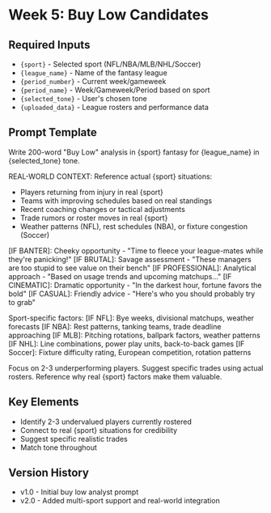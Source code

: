 # Week 5: Buy Low Candidates

## Required Inputs
- `{sport}` - Selected sport (NFL/NBA/MLB/NHL/Soccer)
- `{league_name}` - Name of the fantasy league
- `{period_number}` - Current week/gameweek
- `{period_name}` - Week/Gameweek/Period based on sport
- `{selected_tone}` - User's chosen tone
- `{uploaded_data}` - League rosters and performance data

## Prompt Template

Write 200-word "Buy Low" analysis in {sport} fantasy for {league_name} in {selected_tone} tone.

REAL-WORLD CONTEXT: Reference actual {sport} situations:
- Players returning from injury in real {sport}
- Teams with improving schedules based on real standings
- Recent coaching changes or tactical adjustments
- Trade rumors or roster moves in real {sport}
- Weather patterns (NFL), rest schedules (NBA), or fixture congestion (Soccer)

[IF BANTER]: Cheeky opportunity - "Time to fleece your league-mates while they're panicking!"
[IF BRUTAL]: Savage assessment - "These managers are too stupid to see value on their bench"
[IF PROFESSIONAL]: Analytical approach - "Based on usage trends and upcoming matchups..."
[IF CINEMATIC]: Dramatic opportunity - "In the darkest hour, fortune favors the bold"
[IF CASUAL]: Friendly advice - "Here's who you should probably try to grab"

Sport-specific factors:
[IF NFL]: Bye weeks, divisional matchups, weather forecasts
[IF NBA]: Rest patterns, tanking teams, trade deadline approaching
[IF MLB]: Pitching rotations, ballpark factors, weather patterns
[IF NHL]: Line combinations, power play units, back-to-back games
[IF Soccer]: Fixture difficulty rating, European competition, rotation patterns

Focus on 2-3 underperforming players. Suggest specific trades using actual rosters.
Reference why real {sport} factors make them valuable.

## Key Elements
- Identify 2-3 undervalued players currently rostered
- Connect to real {sport} situations for credibility
- Suggest specific realistic trades
- Match tone throughout

## Version History
- v1.0 - Initial buy low analyst prompt
- v2.0 - Added multi-sport support and real-world integration
